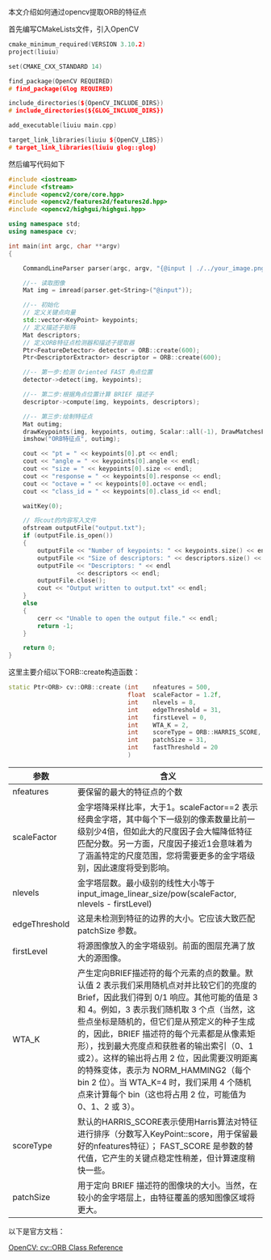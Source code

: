 本文介绍如何通过opencv提取ORB的特征点

首先编写CMakeLists文件，引入OpenCV

```cpp
cmake_minimum_required(VERSION 3.10.2)
project(liuiu)

set(CMAKE_CXX_STANDARD 14)

find_package(OpenCV REQUIRED)
# find_package(Glog REQUIRED)

include_directories(${OpenCV_INCLUDE_DIRS})
# include_directories(${GLOG_INCLUDE_DIRS})

add_executable(liuiu main.cpp)

target_link_libraries(liuiu ${OpenCV_LIBS})
# target_link_libraries(liuiu glog::glog)
```

然后编写代码如下

```cpp
#include <iostream>
#include <fstream>
#include <opencv2/core/core.hpp>
#include <opencv2/features2d/features2d.hpp>
#include <opencv2/highgui/highgui.hpp>

using namespace std;
using namespace cv;

int main(int argc, char **argv)
{

    CommandLineParser parser(argc, argv, "{@input | ./../your_image.png | input image}");

    //-- 读取图像
    Mat img = imread(parser.get<String>("@input"));

    //-- 初始化
    // 定义关键点向量
    std::vector<KeyPoint> keypoints;
    // 定义描述子矩阵
    Mat descriptors;
    // 定义ORB特征点检测器和描述子提取器
    Ptr<FeatureDetector> detector = ORB::create(600);
    Ptr<DescriptorExtractor> descriptor = ORB::create(600);

    //-- 第一步:检测 Oriented FAST 角点位置
    detector->detect(img, keypoints);

    //-- 第二步:根据角点位置计算 BRIEF 描述子
    descriptor->compute(img, keypoints, descriptors);

    //-- 第三步:绘制特征点
    Mat outimg;
    drawKeypoints(img, keypoints, outimg, Scalar::all(-1), DrawMatchesFlags::DEFAULT);
    imshow("ORB特征点", outimg);

    cout << "pt = " << keypoints[0].pt << endl;
    cout << "angle = " << keypoints[0].angle << endl;
    cout << "size = " << keypoints[0].size << endl;
    cout << "response = " << keypoints[0].response << endl;
    cout << "octave = " << keypoints[0].octave << endl;
    cout << "class_id = " << keypoints[0].class_id << endl;

    waitKey(0);

    // 将cout的内容写入文件
    ofstream outputFile("output.txt");
    if (outputFile.is_open())
    {
        outputFile << "Number of keypoints: " << keypoints.size() << endl;
        outputFile << "Size of descriptors: " << descriptors.size() << endl;
        outputFile << "Descriptors: " << endl
                   << descriptors << endl;
        outputFile.close();
        cout << "Output written to output.txt" << endl;
    }
    else
    {
        cerr << "Unable to open the output file." << endl;
        return -1;
    }

    return 0;
}
```

这里主要介绍以下ORB::create构造函数：

```cpp
static Ptr<ORB> cv::ORB::create	(int 	nfeatures = 500,
								 float 	scaleFactor = 1.2f,
								 int 	nlevels = 8,
								 int 	edgeThreshold = 31,
								 int 	firstLevel = 0,
								 int 	WTA_K = 2,
								 int 	scoreType = ORB::HARRIS_SCORE,
								 int 	patchSize = 31,
								 int 	fastThreshold = 20 
								 )
```

| 参数 | 含义 |
| --- | --- |
| nfeatures | 要保留的最大的特征点的个数 |
| scaleFactor | 金字塔降采样比率，大于1。scaleFactor\==2 表示经典金字塔，其中每个下一级别的像素数量比前一级别少4倍，但如此大的尺度因子会大幅降低特征匹配分数。另一方面，尺度因子接近1会意味着为了涵盖特定的尺度范围，您将需要更多的金字塔级别，因此速度将受到影响。 |
| nlevels | 金字塔层数。最小级别的线性大小等于 input_image_linear_size/pow(scaleFactor, nlevels - firstLevel) |
| edgeThreshold | 这是未检测到特征的边界的大小。它应该大致匹配 patchSize 参数。 |
| firstLevel | 将源图像放入的金字塔级别。前面的图层充满了放大的源图像。 |
| WTA_K | 产生定向BRIEF描述符的每个元素的点的数量。默认值 2 表示我们采用随机点对并比较它们的亮度的 Brief，因此我们得到 0/1 响应。其他可能的值是 3 和 4。例如，3 表示我们随机取 3 个点（当然，这些点坐标是随机的，但它们是从预定义的种子生成的，因此，BRIEF 描述符的每个元素都是从像素矩形），找到最大亮度点和获胜者的输出索引（0、1或2）。这样的输出将占用 2 位，因此需要汉明距离的特殊变体，表示为 NORM_HAMMING2（每个 bin 2 位）。当 WTA_K=4 时，我们采用 4 个随机点来计算每个 bin（这也将占用 2 位，可能值为 0、1、2 或 3）。 |
| scoreType | 默认的HARRIS_SCORE表示使用Harris算法对特征进行排序（分数写入KeyPoint::score，用于保留最好的nfeatures特征）； FAST_SCORE 是参数的替代值，它产生的关键点稳定性稍差，但计算速度稍快一些。 |
| patchSize | 用于定向 BRIEF 描述符的图像块的大小。当然，在较小的金字塔层上，由特征覆盖的感知图像区域将更大。 |

以下是官方文档：

[OpenCV: cv::ORB Class Reference](https://docs.opencv.org/3.4/db/d95/classcv_1_1ORB.html)